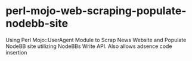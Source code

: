# perl-mojo-web-scraping-populate-nodebb-site
Using Perl Mojo::UserAgent Module to Scrap News Website and Populate NodeBB site utilizing NodeBBs Write API. Also allows adsence code insertion
